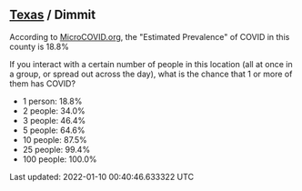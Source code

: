 
## [Texas](/united-states/texas) / Dimmit

According to [MicroCOVID.org](http://microcovid.org),
the "Estimated Prevalence" of COVID in this county is 18.8%

If you interact with a certain number of people in this location
(all at once in a group, or spread out across the day), what is the chance that
1 or more of them has COVID?

- 1 person: 18.8%
- 2 people: 34.0%
- 3 people: 46.4%
- 5 people: 64.6%
- 10 people: 87.5%
- 25 people: 99.4%
- 100 people: 100.0%

Last updated: 2022-01-10 00:40:46.633322 UTC
